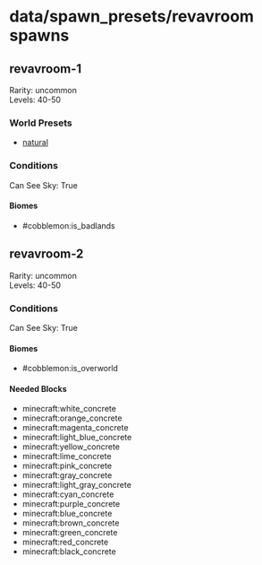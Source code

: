# data/spawn_presets/revavroom spawns  
  
## revavroom-1  
Rarity: uncommon  
Levels: 40-50  
  
### World Presets  
* [natural](/data/spawn_data/natural.md)  
  
### Conditions  
Can See Sky: True  
  
#### Biomes  
  * #cobblemon:is_badlands
  
  
## revavroom-2  
Rarity: uncommon  
Levels: 40-50  
  
### Conditions  
Can See Sky: True  
  
#### Biomes  
  * #cobblemon:is_overworld
  
  
#### Needed Blocks  
  * minecraft:white_concrete
  * minecraft:orange_concrete
  * minecraft:magenta_concrete
  * minecraft:light_blue_concrete
  * minecraft:yellow_concrete
  * minecraft:lime_concrete
  * minecraft:pink_concrete
  * minecraft:gray_concrete
  * minecraft:light_gray_concrete
  * minecraft:cyan_concrete
  * minecraft:purple_concrete
  * minecraft:blue_concrete
  * minecraft:brown_concrete
  * minecraft:green_concrete
  * minecraft:red_concrete
  * minecraft:black_concrete
  
